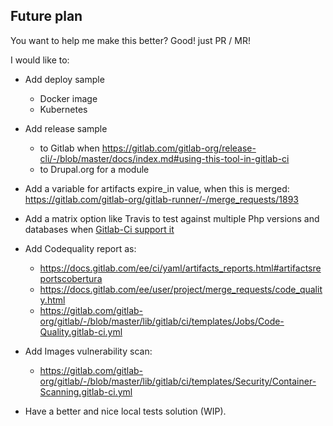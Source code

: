 ## Future plan

You want to help me make this better? Good! just PR / MR!

I would like to:

- Add deploy sample
  - Docker image
  - Kubernetes

- Add release sample
  - to Gitlab when https://gitlab.com/gitlab-org/release-cli/-/blob/master/docs/index.md#using-this-tool-in-gitlab-ci
  - to Drupal.org for a module

- Add a variable for artifacts expire_in value, when this is merged:
https://gitlab.com/gitlab-org/gitlab-runner/-/merge_requests/1893

- Add a matrix option like Travis to test against multiple Php versions and
databases when [Gitlab-Ci support it](https://gitlab.com/gitlab-org/gitlab/issues/23405)

- Add Codequality report as:
  - https://docs.gitlab.com/ee/ci/yaml/artifacts_reports.html#artifactsreportscobertura
  - https://docs.gitlab.com/ee/user/project/merge_requests/code_quality.html
  - https://gitlab.com/gitlab-org/gitlab/-/blob/master/lib/gitlab/ci/templates/Jobs/Code-Quality.gitlab-ci.yml

- Add Images vulnerability scan:
  - https://gitlab.com/gitlab-org/gitlab/-/blob/master/lib/gitlab/ci/templates/Security/Container-Scanning.gitlab-ci.yml

- Have a better and nice local tests solution (WIP).
